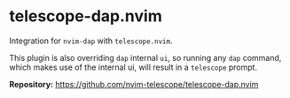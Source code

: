 # telescope-dap.nvim

Integration for `nvim-dap` with `telescope.nvim`.

This plugin is also overriding `dap` internal `ui`, so running any `dap` command, which makes use of the internal ui, will result in a `telescope` prompt.

**Repository:** <https://github.com/nvim-telescope/telescope-dap.nvim>

